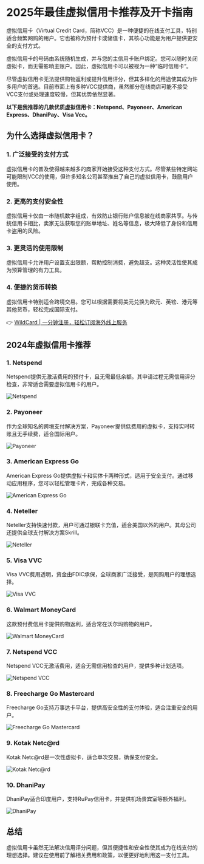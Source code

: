 # 2025年最佳虚拟信用卡推荐及开卡指南

虚拟信用卡（Virtual Credit Card，简称VCC）是一种便捷的在线支付工具，特别适合频繁网购的用户。它也被称为预付卡或储值卡，其核心功能是为用户提供更安全的支付方式。

虚拟信用卡的号码由系统随机生成，并与您的主信用卡账户绑定。您可以随时关闭虚拟卡，而无需影响主账户。因此，虚拟信用卡可以被视为一种“临时信用卡”。

尽管虚拟信用卡无法提供购物返利或提升信用评分，但其多样化的用途使其成为许多用户的首选。目前市面上有多种VCC提供商，虽然部分在线商店可能不接受VCC支付或处理速度较慢，但其优势依然显著。

**以下是我推荐的几款优质虚拟信用卡：Netspend、Payoneer、American Express、DhaniPay、Visa Vcc。**

## 为什么选择虚拟信用卡？

### 1. 广泛接受的支付方式
虚拟信用卡的普及使得越来越多的商家开始接受这种支付方式。尽管某些特定网站可能限制VCC的使用，但许多知名公司甚至推出了自己的虚拟信用卡，鼓励用户使用。

### 2. 更高的支付安全性
虚拟信用卡仅由一串随机数字组成，有效防止银行账户信息被在线商家共享。与传统信用卡相比，卖家无法获取您的账单地址、姓名等信息，极大降低了身份和信用卡盗用的风险。

### 3. 更灵活的使用限制
虚拟信用卡允许用户设置支出限额，帮助控制消费，避免超支。这种灵活性使其成为预算管理的有力工具。

### 4. 便捷的货币转换
虚拟信用卡特别适合跨境交易。您可以根据需要将美元兑换为欧元、英镑、港元等其他货币，轻松完成国际支付。

👉 [WildCard | 一分钟注册，轻松订阅海外线上服务](https://bbtdd.com/WildCard)

## 2024年虚拟信用卡推荐

### 1. Netspend
Netspend提供无激活费用的预付卡，且无需最低余额。其申请过程无需信用评分检查，非常适合需要虚拟信用卡的用户。

![Netspend](https://bbtdd.com/img/51155764.webp)

### 2. Payoneer
作为全球知名的跨境支付解决方案，Payoneer提供低费用的虚拟卡，支持实时转账且无手续费，适合国际用户。

![Payoneer](https://bbtdd.com/img/22934644585.webp)

### 3. American Express Go
American Express Go提供虚拟卡和实体卡两种形式，适用于安全支付。通过移动应用程序，您可以轻松管理卡片，完成各种交易。

![American Express Go](https://bbtdd.com/img/25892609365.webp)

### 4. Neteller
Neteller支持快速付款，用户可通过银联卡充值，适合美国以外的用户。其母公司还提供全球支付解决方案Skrill。

![Neteller](https://bbtdd.com/img/36466945884323.webp)

### 5. Visa VVC
Visa VVC费用透明，资金由FDIC承保，全球商家广泛接受，是网购用户的理想选择。

![Visa VVC](https://bbtdd.com/img/992149264352.webp)

### 6. Walmart MoneyCard
这款预付费信用卡提供购物返利，适合常在沃尔玛购物的用户。

![Walmart MoneyCard](https://bbtdd.com/img/56777347353.webp)

### 7. Netspend VCC
Netspend VCC无激活费用，适合无需信用检查的用户，提供多种计划选项。

![Netspend VCC](https://bbtdd.com/img/949193800.webp)

### 8. Freecharge Go Mastercard
Freecharge Go支持万事达卡平台，提供高安全性的支付体验，适合注重安全的用户。

![Freecharge Go Mastercard](https://bbtdd.com/img/82509293948.webp)

### 9. Kotak Netc@rd
Kotak Netc@rd是一次性虚拟卡，适合单次交易，确保支付安全。

![Kotak Netc@rd](https://bbtdd.com/img/179995977775975.webp)

### 10. DhaniPay
DhaniPay适合印度用户，支持RuPay信用卡，并提供机场贵宾室等额外福利。

![DhaniPay](https://bbtdd.com/img/015487992124466.webp)

## 总结
虚拟信用卡虽然无法解决信用评分问题，但其便捷性和安全性使其成为在线支付的理想选择。建议在使用前了解相关费用和政策，以便更好地利用这一支付工具。